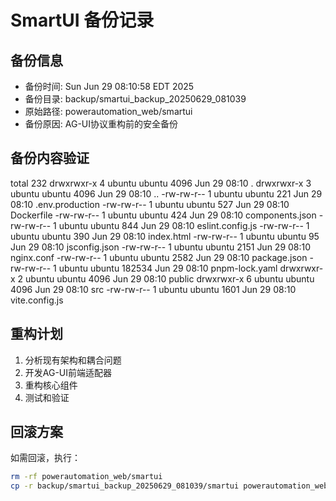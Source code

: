 # SmartUI 备份记录

## 备份信息
- 备份时间: Sun Jun 29 08:10:58 EDT 2025
- 备份目录: backup/smartui_backup_20250629_081039
- 原始路径: powerautomation_web/smartui
- 备份原因: AG-UI协议重构前的安全备份

## 备份内容验证
total 232
drwxrwxr-x 4 ubuntu ubuntu   4096 Jun 29 08:10 .
drwxrwxr-x 3 ubuntu ubuntu   4096 Jun 29 08:10 ..
-rw-rw-r-- 1 ubuntu ubuntu    221 Jun 29 08:10 .env.production
-rw-rw-r-- 1 ubuntu ubuntu    527 Jun 29 08:10 Dockerfile
-rw-rw-r-- 1 ubuntu ubuntu    424 Jun 29 08:10 components.json
-rw-rw-r-- 1 ubuntu ubuntu    844 Jun 29 08:10 eslint.config.js
-rw-rw-r-- 1 ubuntu ubuntu    390 Jun 29 08:10 index.html
-rw-rw-r-- 1 ubuntu ubuntu     95 Jun 29 08:10 jsconfig.json
-rw-rw-r-- 1 ubuntu ubuntu   2151 Jun 29 08:10 nginx.conf
-rw-rw-r-- 1 ubuntu ubuntu   2582 Jun 29 08:10 package.json
-rw-rw-r-- 1 ubuntu ubuntu 182534 Jun 29 08:10 pnpm-lock.yaml
drwxrwxr-x 2 ubuntu ubuntu   4096 Jun 29 08:10 public
drwxrwxr-x 6 ubuntu ubuntu   4096 Jun 29 08:10 src
-rw-rw-r-- 1 ubuntu ubuntu   1601 Jun 29 08:10 vite.config.js

## 重构计划
1. 分析现有架构和耦合问题
2. 开发AG-UI前端适配器
3. 重构核心组件
4. 测试和验证

## 回滚方案
如需回滚，执行：
```bash
rm -rf powerautomation_web/smartui
cp -r backup/smartui_backup_20250629_081039/smartui powerautomation_web/
```

